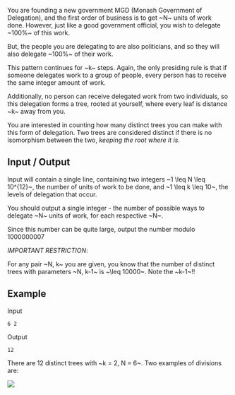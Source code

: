 You are founding a new government MGD (Monash Government of Delegation), and the first order of business is to get ~N~ units of work done.
However, just like a good government official, you wish to delegate ~100%~ of this work.

But, the people you are delegating to are also politicians, and so they will also delegate ~100%~ of their work.

This pattern continues for ~k~ steps. Again, the only presiding rule is that if someone delegates work to a group of people, every person has to receive the same integer amount of work.

Additionally, no person can receive delegated work from two individuals, so this delegation forms a tree, rooted at yourself, where every leaf is distance ~k~ away from you.

You are interested in counting how many distinct trees you can make with this form of delegation. Two trees are considered distinct if there is no isomorphism between the two, *keeping the root where it is*.

## Input / Output

Input will contain a single line, containing two integers ~1 \leq N \leq 10^{12}~, the number of units of work to be done, and ~1 \leq k \leq 10~, the levels of delegation that occur.

You should output a single integer - the number of possible ways to delegate ~N~ units of work, for each respective ~N~.

Since this number can be quite large, output the number modulo 1000000007

*IMPORTANT RESTRICTION*:

For any pair ~N, k~ you are given, you know that the number of distinct trees with parameters ~N, k-1~ is ~\leq 10000~. Note the ~k-1~!!

## Example

Input

```
6 2
```

Output

```
12
```

There are 12 distinct trees with ~k = 2, N = 6~. Two examples of divisions are:

![](https://blog.monashicpc.com/new_binder/assets/img/comp_assets/gov_div1.png)
